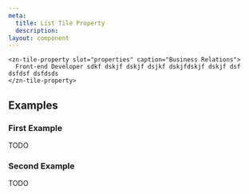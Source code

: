 ```yaml
---
meta:
  title: List Tile Property
  description:
layout: component
---
```


```html:preview
<zn-tile-property slot="properties" caption="Business Relations">
  Front-end Developer sdkf dskjf dskjf dsjkf dskjfdskjf dskjf dsf dsfdsf dsfdsds 
</zn-tile-property>
```

## Examples

### First Example

TODO

### Second Example

TODO


